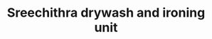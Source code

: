 ---
title: "Sreechithra drywash and ironing unit"
url: /kollam/sreechithra-drywash-and-ironing-unit/
shop: Wäscherei
---